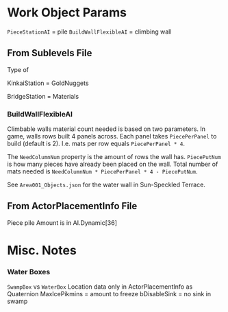 # Work Object Params

`PieceStationAI` = pile
`BuildWallFlexibleAI` = climbing wall

## From Sublevels File

Type of 

KinkaiStation = GoldNuggets

BridgeStation = Materials

### BuildWallFlexibleAI

Climbable walls material count needed is based on two parameters. In game, walls rows built 4 panels across. Each panel takes `PiecePerPanel` to build (default is 2). I.e. mats per row equals `PiecePerPanel * 4`.

The `NeedColumnNum` property is the amount of rows the wall has. `PiecePutNum` is how many pieces have already been placed on the wall. Total number of mats needed is `NeedColumnNum * PiecePerPanel * 4 - PiecePutNum`.

See `Area001_Objects.json` for the water wall in Sun-Speckled Terrace.

## From ActorPlacementInfo File
Piece pile Amount is in AI.Dynamic[36]

# Misc. Notes

### Water Boxes
`SwampBox` vs `WaterBox`
Location data only in ActorPlacementInfo as Quaternion
MaxIcePikmins = amount to freeze
bDisableSink = no sink in swamp
